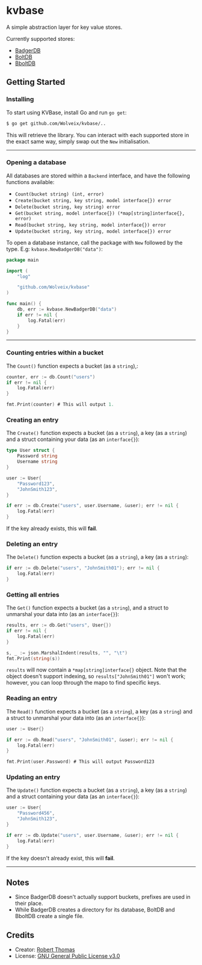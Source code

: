# kvbase
A simple abstraction layer for key value stores.

Currently supported stores:
- [BadgerDB](https://github.com/dgraph-io/badger)
- [BoltDB](https://github.com/boltdb/bolt)
- [BboltDB](https://github.com/etcd-io/bbolt)

## Getting Started

### Installing

To start using KVBase, install Go and run `go get`:

```sh
$ go get github.com/Wolveix/kvbase/..
```

This will retrieve the library. You can interact with each supported store in the exact same way, simply swap out the `New` initialisation.

<hr>

### Opening a database

All databases are stored within a `Backend` interface, and have the following functions available:

- `Count(bucket string) (int, error)`
- `Create(bucket string, key string, model interface{}) error`
- `Delete(bucket string, key string) error`
- `Get(bucket string, model interface{}) (*map[string]interface{}, error)`
- `Read(bucket string, key string, model interface{}) error`
- `Update(bucket string, key string, model interface{}) error`

To open a database instance, call the package with `New` followed by the type. E.g: `kvbase.NewBadgerDB("data")`:

```go
package main

import (
	"log"

	"github.com/Wolveix/kvbase"
)

func main() {
    db, err := kvbase.NewBadgerDB("data")
    if err != nil {
        log.Fatal(err)
    }
}
```

<hr>

### Counting entries within a bucket

The `Count()` function expects a bucket (as a `string`),:

```go
counter, err := db.Count("users")
if err != nil {
    log.Fatal(err)
}

fmt.Print(counter) # This will output 1.
```

### Creating an entry

The `Create()` function expects a bucket (as a `string`), a key (as a `string`) and a struct containing your data (as an `interface{}`):

```go
type User struct {
	Password string
	Username string
}

user := User{
    "Password123",
    "JohnSmith123",
}

if err := db.Create("users", user.Username, &user); err != nil {
    log.Fatal(err)
}
```
If the key already exists, this will **fail**.

### Deleting an entry

The `Delete()` function expects a bucket (as a `string`), a key (as a `string`):

```go
if err := db.Delete("users", "JohnSmith01"); err != nil {
    log.Fatal(err)
}
```

### Getting all entries

The `Get()` function expects a bucket (as a `string`), and a struct to unmarshal your data into (as an `interface{}`):

```go
results, err := db.Get("users", User{})
if err != nil {
    log.Fatal(err)
}

s, _ := json.MarshalIndent(results, "", "\t")
fmt.Print(string(s))
```

`results` will now contain a `*map[string]interface{}` object. Note that the object doesn't support indexing, so `results["JohnSmith01"]` won't work; however, you can loop through the mapo to find specific keys.

### Reading an entry

The `Read()` function expects a bucket (as a `string`), a key (as a `string`) and a struct to unmarshal your data into (as an `interface{}`):

```go
user := User{}

if err := db.Read("users", "JohnSmith01", &user); err != nil {
    log.Fatal(err)
}

fmt.Print(user.Password) # This will output Password123
```

### Updating an entry

The `Update()` function expects a bucket (as a `string`), a key (as a `string`) and a struct containing your data (as an `interface{}`):

```go
user := User{
    "Password456",
    "JohnSmith123",
}

if err := db.Update("users", user.Username, &user); err != nil {
    log.Fatal(err)
}
```
If the key doesn't already exist, this will **fail**.

<hr>

## Notes

- Since BadgerDB doesn't actually support buckets, prefixes are used in their place.
- While BadgerDB creates a directory for its database, BoltDB and BboltDB create a single file.

## Credits
- Creator: [Robert Thomas](https://github.com/Wolveix)
- License: [GNU General Public License v3.0](https://github.com/Wolveix/kvbase/blob/master/LICENSE)
